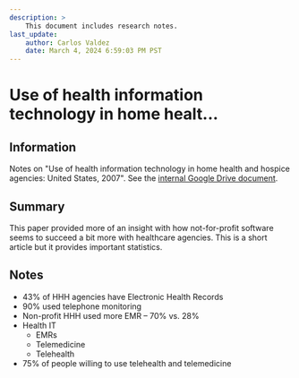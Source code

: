 ```yaml
---
description: >
    This document includes research notes.
last_update:
    author: Carlos Valdez
    date: March 4, 2024 6:59:03 PM PST
---
```


# Use of health information technology in home healt...

## Information

Notes on "Use of health information technology in home health and hospice agencies: United States, 2007". See the [internal Google Drive document](https://drive.google.com/file/d/1ve02cijTL1KtVdAqKAbjXCcotvzafuE6/).

## Summary

This paper provided more of an insight with how not-for-profit software seems to succeed a bit more with healthcare agencies. This is a short article but it provides important statistics.

## Notes

- 43% of HHH agencies have Electronic Health Records
- 90% used telephone monitoring
- Non-profit HHH used more EMR – 70% vs. 28%
- Health IT
  - EMRs
  - Telemedicine
  - Telehealth
- 75% of people willing to use telehealth and telemedicine
